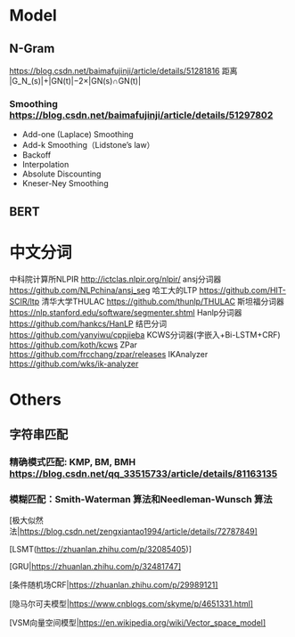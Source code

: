 # Model
## N-Gram
https://blog.csdn.net/baimafujinji/article/details/51281816
距离 |G_N_(s)|+|GN(t)|−2×|GN(s)∩GN(t)|
### Smoothing https://blog.csdn.net/baimafujinji/article/details/51297802
* Add-one (Laplace) Smoothing
* Add-k Smoothing（Lidstone’s law）
* Backoff
* Interpolation
* Absolute Discounting
* Kneser-Ney Smoothing

## BERT

# 中文分词
中科院计算所NLPIR http://ictclas.nlpir.org/nlpir/
ansj分词器 https://github.com/NLPchina/ansj_seg
哈工大的LTP https://github.com/HIT-SCIR/ltp
清华大学THULAC https://github.com/thunlp/THULAC
斯坦福分词器 https://nlp.stanford.edu/software/segmenter.shtml
Hanlp分词器 https://github.com/hankcs/HanLP
结巴分词 https://github.com/yanyiwu/cppjieba
KCWS分词器(字嵌入+Bi-LSTM+CRF) https://github.com/koth/kcws
ZPar https://github.com/frcchang/zpar/releases
IKAnalyzer https://github.com/wks/ik-analyzer

# Others
## 字符串匹配
### 精确模式匹配: KMP, BM, BMH https://blog.csdn.net/qq_33515733/article/details/81163135
### 模糊匹配：Smith-Waterman 算法和Needleman-Wunsch 算法
[极大似然法|https://blog.csdn.net/zengxiantao1994/article/details/72787849]

[LSMT(https://zhuanlan.zhihu.com/p/32085405)]

[GRU|https://zhuanlan.zhihu.com/p/32481747]

[条件随机场CRF|https://zhuanlan.zhihu.com/p/29989121]

[隐马尔可夫模型|https://www.cnblogs.com/skyme/p/4651331.html]

[VSM向量空间模型|https://en.wikipedia.org/wiki/Vector_space_model]
